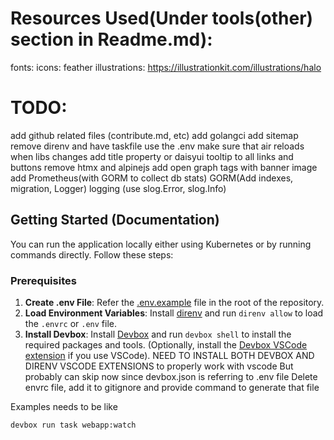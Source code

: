 # Resources Used(Under tools(other) section in Readme.md):

fonts:
icons: feather
illustrations: https://illustrationkit.com/illustrations/halo

# TODO:

add github related files (contribute.md, etc)
add golangci
add sitemap
remove direnv and have taskfile use the .env
make sure that air reloads when libs changes
add title property or daisyui tooltip to all links and buttons
remove htmx and alpinejs
add open graph tags with banner image
add Prometheus(with GORM to collect db stats)
GORM(Add indexes, migration, Logger)
logging (use slog.Error, slog.Info)

## Getting Started (Documentation)

You can run the application locally either using Kubernetes or by running commands directly. Follow these steps:

### Prerequisites

1. **Create .env File**: Refer the [.env.example](.env.example) file in the root of the repository.
2. **Load Environment Variables**: Install [direnv](https://direnv.net/) and run `direnv allow` to load the `.envrc` or `.env` file.
3. **Install Devbox**: Install [Devbox](https://www.jetpack.io/devbox/) and run `devbox shell` to install the required packages and tools. (Optionally, install the [Devbox VSCode extension](https://marketplace.visualstudio.com/items?itemName=jetpack-io.devbox) if you use VSCode).
   NEED TO INSTALL BOTH DEVBOX AND DIRENV VSCODE EXTENSIONS to properly work with vscode
   But probably can skip now since devbox.json is referring to .env file
   Delete envrc file, add it to gitignore and provide command to generate that file

Examples needs to be like

```
devbox run task webapp:watch
```
